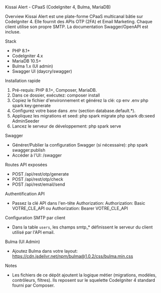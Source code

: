 Kissai Alert - CPaaS (CodeIgniter 4, Bulma, MariaDB)

Overview
Kissai Alert est une plate-forme CPaaS multicanal bâtie sur CodeIgniter 4. Elle fournit des APIs OTP (2FA) et Email Marketing. Chaque client utilise son propre SMTP. La documentation Swagger/OpenAPI est incluse.

Stack
- PHP 8.1+
- CodeIgniter 4.x
- MariaDB 10.5+
- Bulma 1.x (UI admin)
- Swagger UI (daycry/swagger)

Installation rapide
1) Pré-requis: PHP 8.1+, Composer, MariaDB.
2) Dans ce dossier, exécutez:
   composer install
3) Copiez le fichier d'environnement et générez la clé:
   cp env .env
   php spark key:generate
4) Configurez votre base dans .env (section database.default.*).
5) Appliquez les migrations et seed:
   php spark migrate
   php spark db:seed AdminSeeder
6) Lancez le serveur de développement:
   php spark serve

Swagger
- Générer/Publier la configuration Swagger (si nécessaire):
  php spark swagger:publish
- Accéder à l'UI: /swagger

Routes API exposées
- POST /api/rest/otp/generate
- POST /api/rest/otp/check
- POST /api/rest/email/send

Authentification API
- Passez la clé API dans l'en-tête Authorization:
  Authorization: Basic VOTRE_CLE_API
  ou
  Authorization: Bearer VOTRE_CLE_API

Configuration SMTP par client
- Dans la table `users`, les champs smtp_* définissent le serveur du client utilisé par l'API email.

Bulma (UI Admin)
- Ajoutez Bulma dans votre layout: https://cdn.jsdelivr.net/npm/bulma@1.0.2/css/bulma.min.css

Notes
- Les fichiers de ce dépôt ajoutent la logique métier (migrations, modèles, contrôleurs, filtres). Ils reposent sur le squelette CodeIgniter 4 standard fourni par Composer.

